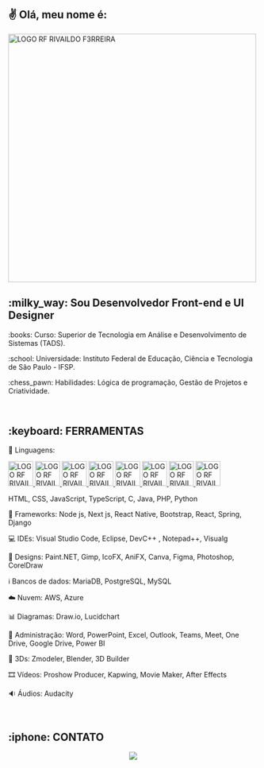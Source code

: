 <h2>
✌️ Olá, meu nome é:
</h2>

<p>
<a href="https://github.com/F3RREIRA">
<img alt="LOGO RF RIVAILDO F3RREIRA" title="rivaildo ferreira" src="https://github.com/F3RREIRA/Portifolio/blob/main/github/logo.png" width="500px" align="center"/>
</p>
</a>

<h2>:milky_way: Sou Desenvolvedor Front-end e UI Designer</h2>

<p>:books: Curso: Superior de Tecnologia em Análise e Desenvolvimento de Sistemas (TADS).</p>

<p>:school: Universidade: Instituto Federal de Educação, Ciência e Tecnologia de São Paulo - IFSP.</p>
  
<p>:chess_pawn: Habilidades: Lógica de programação, Gestão de Projetos e Criatividade.</p>

<br>
<h2>:keyboard: FERRAMENTAS</h2>

:symbols: Linguagens: 
<p>
<a href="https://github.com/F3RREIRA">
<img alt="LOGO RF RIVAILDO F3RREIRA" title="HTML" src="https://github.com/F3RREIRA/Github/blob/main/LogoHTML.png" width="50px"/>
</a>
<a href="https://github.com/F3RREIRA">
<img alt="LOGO RF RIVAILDO F3RREIRA" title="HTML" src="https://github.com/F3RREIRA/Github/blob/main/LogoCSS.png" width="50px"/>
</a>
<a href="https://github.com/F3RREIRA">
<img alt="LOGO RF RIVAILDO F3RREIRA" title="HTML" src="https://github.com/F3RREIRA/Github/blob/main/LogoJavascript.png" width="50px"/>
</a>
<a href="https://github.com/F3RREIRA">
<img alt="LOGO RF RIVAILDO F3RREIRA" title="HTML" src="https://github.com/F3RREIRA/Github/blob/main/LogoTypescript.png" width="50px"/>
</a>
<a href="https://github.com/F3RREIRA">
<img alt="LOGO RF RIVAILDO F3RREIRA" title="HTML" src="https://github.com/F3RREIRA/Github/blob/main/LogoC.png" width="50px"/>
</a>
<a href="https://github.com/F3RREIRA">
<img alt="LOGO RF RIVAILDO F3RREIRA" title="HTML" src="https://github.com/F3RREIRA/Github/blob/main/LogoJava.png" width="50px"/>
</a>
<a href="https://github.com/F3RREIRA">
<img alt="LOGO RF RIVAILDO F3RREIRA" title="HTML" src="https://github.com/F3RREIRA/Github/blob/main/LogoPHP.png" width="50px"/>
</a>
<a href="https://github.com/F3RREIRA">
<img alt="LOGO RF RIVAILDO F3RREIRA" title="HTML" src="https://github.com/F3RREIRA/Github/blob/main/LogoPython.png" width="50px"/>
</a>
</p>

HTML, CSS, JavaScript, TypeScript, C, Java, PHP, Python

 📑 Frameworks:
Node js, Next js, React Native, Bootstrap, React, Spring, Django
 
:computer: IDEs: 
Visual Studio Code, Eclipse, DevC++ , Notepad++, Visualg

:art: Designs:
Paint.NET, Gimp, IcoFX, AniFX, Canva, Figma, Photoshop, CorelDraw

:information_source: Bancos de dados:
MariaDB, PostgreSQL, MySQL

:cloud: Nuvem:
AWS, Azure

:bar_chart: Diagramas:
Draw.io, Lucidchart

📇 Administração:
Word, PowerPoint, Excel, Outlook, Teams, Meet, One Drive, Google Drive, Power BI

🗿 3Ds:
Zmodeler, Blender, 3D Builder

🎞️ Vídeos:
Proshow Producer, Kapwing, Movie Maker, After Effects

🔉
Áudios:
Audacity

<br>
<h2> :iphone: CONTATO</h2> 

<p align="center">
<a href="https://www.linkedin.com/in/rivaildoferreira" alt="Linkedin"> 
<img src="https://img.shields.io/badge/LinkedIn-0077B5?style=for-the-badge&logo=linkedin&logoColor=white&link=https://www.linkedin.com/in/rivaildoferreira"/> 
</a>

<!--<a href="https://www.linkedin.com/in/rivaildoferreira" alt="Hotmail"> 
<img src="https://img.shields.io/badge/LinkedIn-0077B5?style=for-the-badge&logo=hotmail&logoColor=white&link=https://www.linkedin.com/in/rivaildoferreira"/>
</a>

<a href="https://www.linkedin.com/in/rivaildoferreira" alt="Gmail"> 
<img src="https://img.shields.io/badge/LinkedIn-0077B5?style=for-the-badge&logo=gmail&logoColor=white&link=https://www.linkedin.com/in/rivaildoferreira"/>
</a>-->

</p>
</h3>
